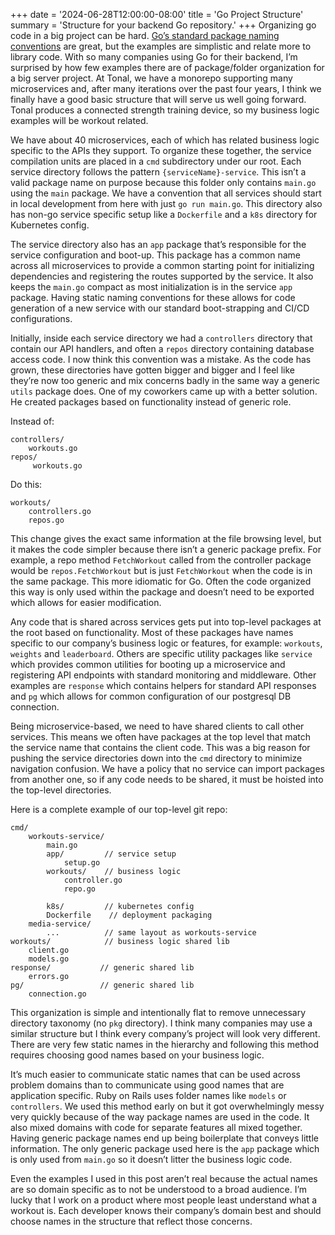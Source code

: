 +++
date = '2024-06-28T12:00:00-08:00'
title = 'Go Project Structure'
summary = 'Structure for your backend Go repository.'
+++
Organizing go code in a big project can be hard. [Go’s standard package naming conventions](https://go.dev/blog/package-names) are great, but the examples are simplistic and relate more to library code. With so many companies using Go for their backend, I’m surprised by how few examples there are of package/folder organization for a big server project. At Tonal, we have a monorepo supporting many microservices and, after many iterations over the past four years, I think we finally have a good basic structure that will serve us well going forward. Tonal produces a connected strength training device, so my business logic examples will be workout related.

We have about 40 microservices, each of which has related business logic specific to the APIs they support. To organize these together, the service compilation units are placed in a `cmd` subdirectory under our root. Each service directory follows the pattern `{serviceName}-service`. This isn’t a valid package name on purpose because this folder only contains `main.go` using the `main` package. We have a convention that all services should start in local development from here with just `go run main.go`. This directory also has non-go service specific setup like a `Dockerfile` and a `k8s` directory for Kubernetes config.

The service directory also has an `app` package that’s responsible for the service configuration and boot-up. This package has a common name across all microservices to provide a common starting point for initializing dependencies and registering the routes supported by the service. It also keeps the `main.go` compact as most initialization is in the service `app` package. Having static naming conventions for these allows for code generation of a new service with our standard boot-strapping and CI/CD configurations.

Initially, inside each service directory we had a `controllers` directory that contain our API handlers, and often a `repos` directory containing database access code. I now think this convention was a mistake. As the code has grown, these directories have gotten bigger and bigger and I feel like they’re now too generic and mix concerns badly in the same way a generic `utils` package does. One of my coworkers came up with a better solution. He created packages based on functionality instead of generic role.

Instead of:

```
controllers/
    workouts.go
repos/
     workouts.go
```
Do this:

```
workouts/ 
    controllers.go
    repos.go
```
This change gives the exact same information at the file browsing level, but it makes the code simpler because there isn’t a generic package prefix. For example, a repo method `FetchWorkout` called from the controller package would be `repos.FetchWorkout` but is just `FetchWorkout` when the code is in the same package. This more idiomatic for Go. Often the code organized this way is only used within the package and doesn’t need to be exported which allows for easier modification.

Any code that is shared across services gets put into top-level packages at the root based on functionality. Most of these packages have names specific to our company’s business logic or features, for example: `workouts`, `weights` and `leaderboard`. Others are specific utility packages like `service` which provides common utilities for booting up a microservice and registering API endpoints with standard monitoring and middleware. Other examples are `response` which contains helpers for standard API responses and `pg` which allows for common configuration of our postgresql DB connection.

Being microservice-based, we need to have shared clients to call other services. This means we often have packages at the top level that match the service name that contains the client code. This was a big reason for pushing the service directories down into the `cmd` directory to minimize navigation confusion. We have a policy that no service can import packages from another one, so if any code needs to be shared, it must be hoisted into the top-level directories.

Here is a complete example of our top-level git repo:

```
cmd/
    workouts-service/
        main.go
        app/         // service setup
            setup.go
        workouts/    // business logic
            controller.go
            repo.go
            
        k8s/         // kubernetes config
        Dockerfile    // deployment packaging
    media-service/
        ...          // same layout as workouts-service
workouts/            // business logic shared lib
    client.go
    models.go
response/           // generic shared lib
    errors.go
pg/                 // generic shared lib
    connection.go
```

This organization is simple and intentionally flat to remove unnecessary directory taxonomy (no `pkg` directory). I think many companies may use a similar structure but I think every company’s project will look very different. There are very few static names in the hierarchy and following this method requires choosing good names based on your business logic.

It’s much easier to communicate static names that can be used across problem domains than to communicate using good names that are application specific. Ruby on Rails uses folder names like `models` or `controllers`. We used this method early on but it got overwhelmingly messy very quickly because of the way package names are used in the code. It also mixed domains with code for separate features all mixed together. Having generic package names end up being boilerplate that conveys little information. The only generic package used here is the `app` package which is only used from `main.go` so it doesn’t litter the business logic code.

Even the examples I used in this post aren’t real because the actual names are so domain specific as to not be understood to a broad audience. I’m lucky that I work on a product where most people least understand what a workout is. Each developer knows their company’s domain best and should choose names in the structure that reflect those concerns.
